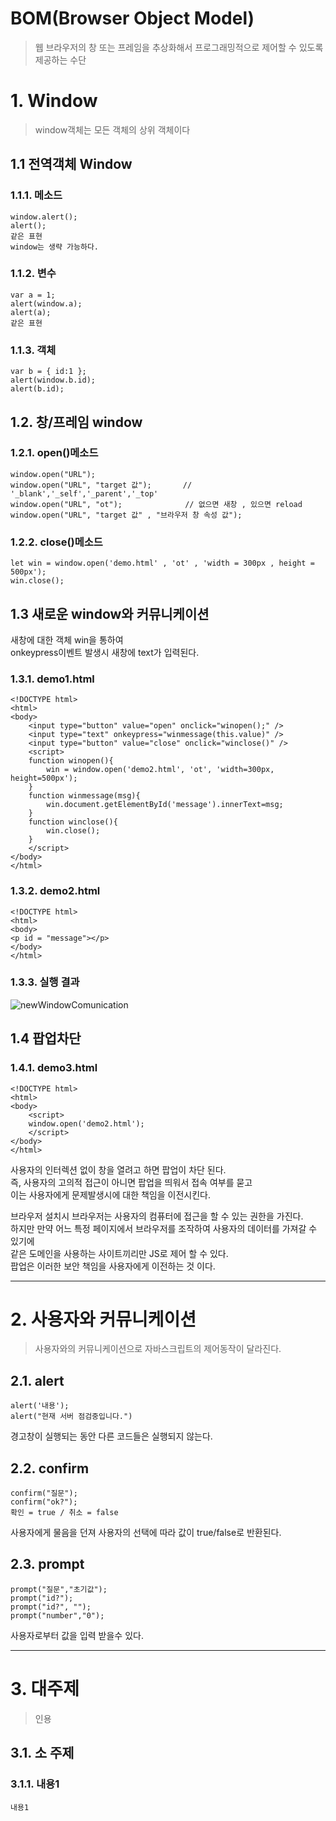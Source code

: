 BOM(Browser Object Model)
=======================
> 웹 브라우저의 창 또는 프레임을 추상화해서 프로그래밍적으로 제어할 수 있도록 제공하는 수단

# 1. Window
> window객체는 모든 객체의 상위 객체이다
## 1.1 전역객체 Window
### 1.1.1. 메소드
```
window.alert();
alert();
같은 표현 
window는 생략 가능하다.
```
### 1.1.2. 변수
```
var a = 1;
alert(window.a);
alert(a);
같은 표현
```
### 1.1.3. 객체
```
var b = { id:1 };
alert(window.b.id);
alert(b.id);
```

## 1.2. 창/프레임 window
### 1.2.1. open()메소드
```
window.open("URL");
window.open("URL", "target 값");       // '_blank','_self','_parent','_top' 
window.open("URL", "ot");              // 없으면 새창 , 있으면 reload 
window.open("URL", "target 값" , "브라우저 창 속성 값");           
```
### 1.2.2. close()메소드
```
let win = window.open('demo.html' , 'ot' , 'width = 300px , height = 500px');
win.close(); 
```

## 1.3 새로운 window와 커뮤니케이션
새창에 대한 객체 win을 통하여  
onkeypress이벤트 발생시 새창에 text가 입력된다.
### 1.3.1. demo1.html
```
<!DOCTYPE html>
<html>
<body>
    <input type="button" value="open" onclick="winopen();" />
    <input type="text" onkeypress="winmessage(this.value)" />
    <input type="button" value="close" onclick="winclose()" />
    <script>
    function winopen(){
        win = window.open('demo2.html', 'ot', 'width=300px, height=500px');
    }
    function winmessage(msg){
        win.document.getElementById('message').innerText=msg;
    }
    function winclose(){
        win.close();
    }
    </script>
</body>
</html>
```
### 1.3.2. demo2.html
```
<!DOCTYPE html>
<html>
<body>
<p id = "message"></p>
</body>
</html>
```
### 1.3.3. 실행 결과
![newWindowComunication](https://user-images.githubusercontent.com/50267433/62002459-770e6980-b13f-11e9-867e-5930128cbcae.gif)  

## 1.4 팝업차단
### 1.4.1. demo3.html
```
<!DOCTYPE html>
<html>
<body>
    <script>
    window.open('demo2.html');
    </script>
</body>
</html>
```

사용자의 인터렉션 없이 창을 열려고 하면 팝업이 차단 된다.  
즉, 사용자의 고의적 접근이 아니면 팝업을 띄워서 접속 여부를 묻고   
이는 사용자에게 문제발생시에 대한 책임을 이전시킨다.  
  
브라우저 설치시 브라우저는 사용자의 컴퓨터에 접근을 할 수 있는 권한을 가진다.  
하지만 만약 어느 특정 페이지에서 브라우저를 조작하여 사용자의 데이터를 가져갈 수 있기에  
같은 도메인을 사용하는 사이트끼리만 JS로 제어 할 수 있다.  
팝업은 이러한 보안 책임을 사용자에게 이전하는 것 이다.  


***
# 2. 사용자와 커뮤니케이션
> 사용자와의 커뮤니케이션으로 자바스크립트의 제어동작이 달라진다.
## 2.1. alert
```
alert('내용');
alert("현재 서버 점검중입니다.")
```   
경고창이 실행되는 동안 다른 코드들은 실행되지 않는다.
## 2.2. confirm
```
confirm("질문");
confirm("ok?");
확인 = true / 취소 = false
```   
사용자에게 물음을 던져 사용자의 선택에 따라 값이 true/false로 반환된다.
## 2.3. prompt
```
prompt("질문","초기값");
prompt("id?");
prompt("id?", "");
prompt("number","0");
```  
사용자로부터 값을 입력 받을수 있다.

***
# 3. 대주제
> 인용
## 3.1. 소 주제
### 3.1.1. 내용1
```
내용1
```
